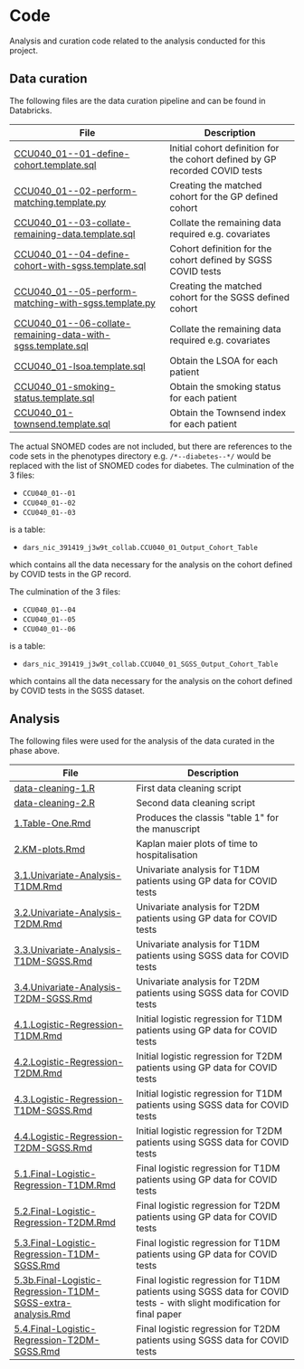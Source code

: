 # Code

Analysis and curation code related to the analysis conducted for this project.

## Data curation

The following files are the data curation pipeline and can be found in Databricks.

| File                                                                                                                                       | Description                                                                 |
| ------------------------------------------------------------------------------------------------------------------------------------------ | --------------------------------------------------------------------------- |
| [CCU040_01--01-define-cohort.template.sql](./data-curation/CCU040_01--01-define-cohort.template.sql)                                       | Initial cohort definition for the cohort defined by GP recorded COVID tests |
| [CCU040_01--02-perform-matching.template.py](./data-curation/CCU040_01--02-perform-matching.template.py)                                   | Creating the matched cohort for the GP defined cohort                       |
| [CCU040_01--03-collate-remaining-data.template.sql](./data-curation/CCU040_01--03-collate-remaining-data.template.sql)                     | Collate the remaining data required e.g. covariates                         |
| [CCU040_01--04-define-cohort-with-sgss.template.sql](./data-curation/CCU040_01--04-define-cohort-with-sgss.template.sql)                   | Cohort definition for the cohort defined by SGSS COVID tests                |
| [CCU040_01--05-perform-matching-with-sgss.template.py](./data-curation/CCU040_01--05-perform-matching-with-sgss.template.py)               | Creating the matched cohort for the SGSS defined cohort                     |
| [CCU040_01--06-collate-remaining-data-with-sgss.template.sql](./data-curation/CCU040_01--06-collate-remaining-data-with-sgss.template.sql) | Collate the remaining data required e.g. covariates                         |
| [CCU040_01-lsoa.template.sql](./data-curation/CCU040_01-lsoa.template.sql)                                                                 | Obtain the LSOA for each patient                                            |
| [CCU040_01-smoking-status.template.sql](./data-curation/CCU040_01-smoking-status.template.sql)                                             | Obtain the smoking status for each patient                                  |
| [CCU040_01-townsend.template.sql](./data-curation/CCU040_01-townsend.template.sql)                                                         | Obtain the Townsend index for each patient                                  |

The actual SNOMED codes are not included, but there are references to the code sets in the phenotypes directory e.g. `/*--diabetes--*/` would be replaced with the list of SNOMED codes for diabetes. The culmination of the 3 files:

- `CCU040_01--01`
- `CCU040_01--02`
- `CCU040_01--03`

is a table:

- `dars_nic_391419_j3w9t_collab.CCU040_01_Output_Cohort_Table`

which contains all the data necessary for the analysis on the cohort defined by COVID tests in the GP record.

The culmination of the 3 files:

- `CCU040_01--04`
- `CCU040_01--05`
- `CCU040_01--06`

is a table:

- `dars_nic_391419_j3w9t_collab.CCU040_01_SGSS_Output_Cohort_Table`

which contains all the data necessary for the analysis on the cohort defined by COVID tests in the SGSS dataset.

## Analysis

The following files were used for the analysis of the data curated in the phase above.

| File                                                                                                                                       | Description                                                                                                            |
| ------------------------------------------------------------------------------------------------------------------------------------------ | ---------------------------------------------------------------------------------------------------------------------- |
| [data-cleaning-1.R](./data-analysis/data-cleaning-1.R)                                                                                     | First data cleaning script                                                                                             |
| [data-cleaning-2.R](./data-analysis/data-cleaning-2.R)                                                                                     | Second data cleaning script                                                                                            |
| [1.Table-One.Rmd](./data-analysis/1.Table-One.Rmd)                                                                                         | Produces the classis "table 1" for the manuscript                                                                      |
| [2.KM-plots.Rmd](./data-analysis/2.KM-plots.Rmd)                                                                                           | Kaplan maier plots of time to hospitalisation                                                                          |
| [3.1.Univariate-Analysis-T1DM.Rmd](./data-analysis/3.1.Univariate-Analysis-T1DM.Rmd)                                                       | Univariate analysis for T1DM patients using GP data for COVID tests                                                    |
| [3.2.Univariate-Analysis-T2DM.Rmd](./data-analysis/3.2.Univariate-Analysis-T2DM.Rmd)                                                       | Univariate analysis for T2DM patients using GP data for COVID tests                                                    |
| [3.3.Univariate-Analysis-T1DM-SGSS.Rmd](./data-analysis/3.3.Univariate-Analysis-T1DM-SGSS.Rmd)                                             | Univariate analysis for T1DM patients using SGSS data for COVID tests                                                  |
| [3.4.Univariate-Analysis-T2DM-SGSS.Rmd](./data-analysis/3.4.Univariate-Analysis-T2DM-SGSS.Rmd)                                             | Univariate analysis for T2DM patients using SGSS data for COVID tests                                                  |
| [4.1.Logistic-Regression-T1DM.Rmd](./data-analysis/4.1.Logistic-Regression-T1DM.Rmd)                                                       | Initial logistic regression for T1DM patients using GP data for COVID tests                                            |
| [4.2.Logistic-Regression-T2DM.Rmd](./data-analysis/4.2.Logistic-Regression-T2DM.Rmd)                                                       | Initial logistic regression for T2DM patients using GP data for COVID tests                                            |
| [4.3.Logistic-Regression-T1DM-SGSS.Rmd](./data-analysis/4.3.Logistic-Regression-T1DM-SGSS.Rmd)                                             | Initial logistic regression for T1DM patients using SGSS data for COVID tests                                          |
| [4.4.Logistic-Regression-T2DM-SGSS.Rmd](./data-analysis/4.4.Logistic-Regression-T2DM-SGSS.Rmd)                                             | Initial logistic regression for T2DM patients using SGSS data for COVID tests                                          |
| [5.1.Final-Logistic-Regression-T1DM.Rmd](./data-analysis/5.1.Final-Logistic-Regression-T1DM.Rmd)                                           | Final logistic regression for T1DM patients using GP data for COVID tests                                              |
| [5.2.Final-Logistic-Regression-T2DM.Rmd](./data-analysis/5.2.Final-Logistic-Regression-T2DM.Rmd)                                           | Final logistic regression for T2DM patients using GP data for COVID tests                                              |
| [5.3.Final-Logistic-Regression-T1DM-SGSS.Rmd](./data-analysis/5.3.Final-Logistic-Regression-T1DM-SGSS.Rmd)                                 | Final logistic regression for T1DM patients using GP data for COVID tests                                              |
| [5.3b.Final-Logistic-Regression-T1DM-SGSS-extra-analysis.Rmd](./data-analysis/5.3b.Final-Logistic-Regression-T1DM-SGSS-extra-analysis.Rmd) | Final logistic regression for T1DM patients using SGSS data for COVID tests - with slight modification for final paper |
| [5.4.Final-Logistic-Regression-T2DM-SGSS.Rmd](./data-analysis/5.4.Final-Logistic-Regression-T2DM-SGSS.Rmd)                                 | Final logistic regression for T2DM patients using SGSS data for COVID tests                                            |
